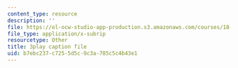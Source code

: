 ```yaml
---
content_type: resource
description: ''
file: https://ol-ocw-studio-app-production.s3.amazonaws.com/courses/18-01sc-single-variable-calculus-fall-2010/b7ebc237c7255d5c9c3a785c5c4b43e1_4sTKcvYMNxk.vtt
file_type: application/x-subrip
resourcetype: Other
title: 3play caption file
uid: b7ebc237-c725-5d5c-9c3a-785c5c4b43e1
---
```

